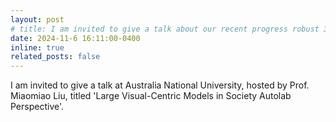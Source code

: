 ```yaml
---
layout: post
# title: I am invited to give a talk about our recent progress robust 3D detection
date: 2024-11-6 16:11:00-0400
inline: true
related_posts: false
---
```


I am invited to give a talk at Australia National University, hosted by Prof. Miaomiao Liu, titled 'Large Visual-Centric Models in Society
Autolab Perspective'.

